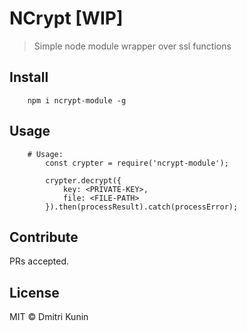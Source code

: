 # NCrypt [WIP]

> Simple node module wrapper over ssl functions

## Install

```
    npm i ncrypt-module -g
```

## Usage

```
    # Usage:
        const crypter = require('ncrypt-module');

        crypter.decrypt({
            key: <PRIVATE-KEY>, 
            file: <FILE-PATH>
        }).then(processResult).catch(processError);
```

## Contribute

PRs accepted.

## License

MIT © Dmitri Kunin
